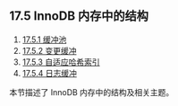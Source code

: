 ## 17.5 InnoDB 内存中的结构

1. [17.5.1 缓冲池](./17.05.01.缓冲池.md)
2. [17.5.2 变更缓冲](./17.05.02.变更缓冲.md)
3. [17.5.3 自适应哈希索引](./17.05.03.自适应哈希索引.md)
4. [17.5.4 日志缓冲](./17.05.04.日志缓冲.md)

本节描述了 InnoDB 内存中的结构及相关主题。